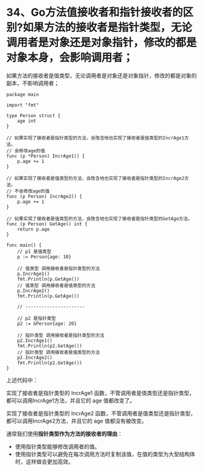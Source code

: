 # 34、Go方法值接收者和指针接收者的区别?如果方法的接收者是指针类型，无论调用者是对象还是对象指针，修改的都是对象本身，会影响调用者；

如果方法的接收者是值类型，无论调用者是对象还是对象指针，修改的都是对象的副本，不影响调用者；

```
package main

import "fmt"

type Person struct {
	age int
}

// 如果实现了接收者是指针类型的方法，会隐含地也实现了接收者是值类型的IncrAge1方法。
// 会修改age的值
func (p *Person) IncrAge1() {
	p.age += 1
}

// 如果实现了接收者是值类型的方法，会隐含地也实现了接收者是指针类型的IncrAge2方法。
// 不会修改age的值
func (p Person) IncrAge2() {
	p.age += 1
}

// 如果实现了接收者是值类型的方法，会隐含地也实现了接收者是指针类型的GetAge方法。
func (p Person) GetAge() int {
	return p.age
}

func main() {
	// p1 是值类型
	p := Person{age: 10}

	// 值类型 调用接收者是指针类型的方法
	p.IncrAge1()
	fmt.Println(p.GetAge())
	// 值类型 调用接收者是值类型的方法
	p.IncrAge2()
	fmt.Println(p.GetAge())

	// ----------------------

	// p2 是指针类型
	p2 := &Person{age: 20}

	// 指针类型 调用接收者是指针类型的方法
	p2.IncrAge1()
	fmt.Println(p2.GetAge())
	// 指针类型 调用接收者是值类型的方法
	p2.IncrAge2()
	fmt.Println(p2.GetAge())
}

```

上述代码中：

实现了接收者是指针类型的 IncrAge1 函数，不管调用者是值类型还是指针类型，都可以调用IncrAge1方法，并且它的 age 值都改变了。

实现了接收者是指针类型的 IncrAge2 函数，不管调用者是值类型还是指针类型，都可以调用IncrAge2方法，并且它的 age 值都没有被改变。

通常我们使用**指针类型作为方法的接收者的理由**：

- 使用指针类型能够修改调用者的值。
- 使用指针类型可以避免在每次调用方法时复制该值，在值的类型为大型结构体时，这样做会更加高效。

